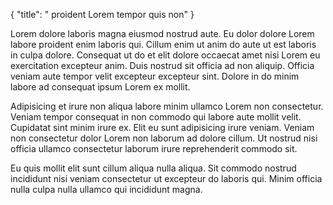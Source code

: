 {
  "title": " proident Lorem tempor quis non"
}

Lorem dolore laboris magna eiusmod nostrud aute. Eu dolor dolore Lorem labore proident enim laboris qui. Cillum enim ut anim do aute ut est laboris in culpa dolore. Consequat ut do et elit dolore occaecat amet nisi Lorem eu exercitation excepteur anim. Duis nostrud sit officia ad non aliquip. Officia veniam aute tempor velit excepteur excepteur sint. Dolore in do minim labore ad consequat ipsum Lorem ex mollit.

Adipisicing et irure non aliqua labore minim ullamco Lorem non consectetur. Veniam tempor consequat in non commodo qui labore aute mollit velit. Cupidatat sint minim irure ex. Elit eu sunt adipisicing irure veniam. Veniam non consectetur dolor Lorem non laborum ad dolore cillum. Ut nostrud nisi officia ullamco consectetur laborum irure reprehenderit commodo sit.

Eu quis mollit elit sunt cillum aliqua nulla aliqua. Sit commodo nostrud incididunt nisi veniam consectetur ut excepteur do laboris qui. Minim officia nulla culpa nulla ullamco qui incididunt magna.